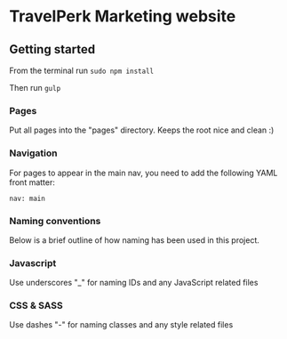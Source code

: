 # TravelPerk Marketing website

## Getting started
From the terminal run ```sudo npm install```

Then run ```gulp```

### Pages
Put all pages into the "pages" directory. Keeps the root nice and clean :)

### Navigation
For pages to appear in the main nav, you need to add the following YAML front matter:
```
nav: main
```
### Naming conventions
Below is a brief outline of how naming has been used in this project.

### Javascript
Use underscores "_" for naming IDs and any JavaScript related files

### CSS & SASS
Use dashes "-" for naming classes and any style related files

